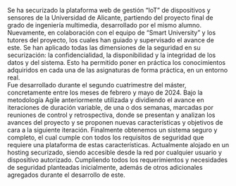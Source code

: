 Se ha securizado la plataforma web de gestión “IoT” de dispositivos y sensores de la Universidad de Alicante, partiendo del proyecto final de grado de ingeniería multimedia, desarrollado por el mismo alumno. Nuevamente, en colaboración con el equipo de “Smart University” y los tutores del proyecto, los cuales han guiado y supervisado el avance de este. 
Se han aplicado todas las dimensiones de la seguridad en su securización: la confidencialidad, la disponibilidad y la integridad de los datos y del sistema. Esto ha permitido poner en práctica los conocimientos adquiridos en cada una de las asignaturas de forma práctica, en un entorno real.  
Fue desarrollado durante el segundo cuatrimestre del máster, concretamente entre los meses de febrero y mayo de 2024. Bajo la metodología Agile anteriormente utilizada y dividiendo el avance en iteraciones de duración variable, de una o dos semanas, marcadas por reuniones de control y retrospectiva, donde se presentan y analizan los avances del proyecto y se proponen nuevas características y objetivos de cara a la siguiente iteración.
Finalmente obtenemos un sistema seguro y completo, el cual cumple con todos los requisitos de seguridad que requiere una plataforma de estas características. Actualmente alojado en un hosting securizado, siendo accesible desde la red por cualquier usuario y dispositivo autorizado. Cumpliendo todos los requerimientos y necesidades de seguridad planteadas inicialmente, además de otros adicionales agregados durante el desarrollo de este.  
